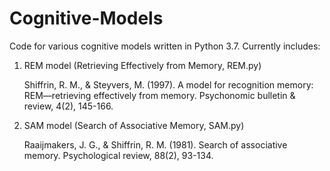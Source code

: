 # Cognitive-Models

Code for various cognitive models written in Python 3.7. Currently includes:
  1. REM model (Retrieving Effectively from Memory, REM.py) 
  
     Shiffrin, R. M., & Steyvers, M. (1997). A model for recognition memory: REM—retrieving effectively from memory. 
        Psychonomic bulletin & review, 4(2), 145-166.
        
  2. SAM model (Search of Associative Memory, SAM.py)
  
     Raaijmakers, J. G., & Shiffrin, R. M. (1981). Search of associative memory. Psychological review, 88(2), 93-134.
